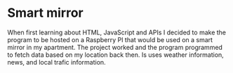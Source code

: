 # Smart mirror
When first learning about HTML, JavaScript and APIs I decided to make the program to be hosted on a Raspberry PI that would be used on a smart mirror in my apartment. The project worked and the program programmed to fetch data based on my location back then. Is uses weather information, news, and local trafic information.
